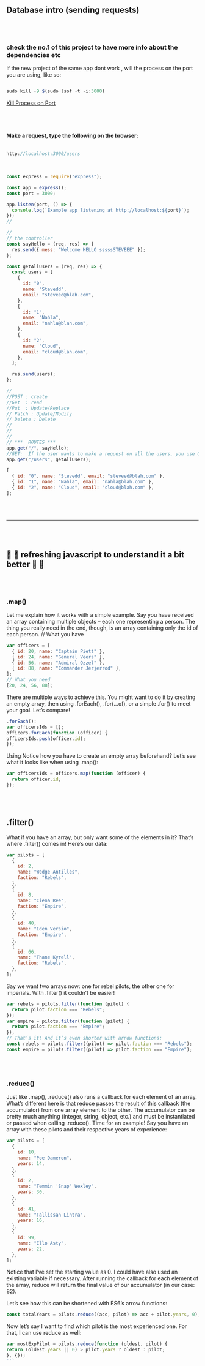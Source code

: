 ## Database intro (sending requests)

</br>
</br>

### check the no.1 of this project to have more info about the dependencies etc

<p>If the new project of the same app dont work , will the process on the port you are using, like so:</p>

```javascript

sudo kill -9 $(sudo lsof -t -i:3000)
```

<a href="https://tecadmin.net/kill-process-on-specific-port/" target="_blank"> Kill Process on Port </a>

</br>
</br>

#### Make a request, type the following on the browser:

```javascript

http://localhost:3000/users
```

</br>

```javascript
const express = require("express");

const app = express();
const port = 3000;

app.listen(port, () => {
  console.log(`Example app listening at http://localhost:${port}`);
});
//

//
// the controller
const sayHello = (req, res) => {
  res.send({ mess: "Welcome HELLO sssssSTEVEEE" });
};

const getAllUsers = (req, res) => {
  const users = [
    {
      id: "0",
      name: "Stevedd",
      email: "steveed@blah.com",
    },
    {
      id: "1",
      name: "Nahla",
      email: "nahla@blah.com",
    },
    {
      id: "2",
      name: "Cloud",
      email: "cloud@blah.com",
    },
  ];

  res.send(users);
};

//
//POST : create
//Get  : read
//Put  : Update/Replace
// Patch : Update/Modify
// Delete : Delete
//
//
//
// ***  ROUTES ***
app.get("/", sayHello);
//GET:  If the user wants to make a request on all the users, you use GET
app.get("/users", getAllUsers);
```

```javascript
[
  { id: "0", name: "Stevedd", email: "steveed@blah.com" },
  { id: "1", name: "Nahla", email: "nahla@blah.com" },
  { id: "2", name: "Cloud", email: "cloud@blah.com" },
];
```

<br>
<br>

<hr>

<br>
<br>

## :bee: :bee: refreshing javascript to understand it a bit better :bee: :bee:

<br>
<br>

### .map()

<p>

Let me explain how it works with a simple example. Say you have received an array containing multiple objects – each one representing a person. The thing you really need in the end, though, is an array containing only the id of each person.
// What you have

</p>

```javascript
var officers = [
  { id: 20, name: "Captain Piett" },
  { id: 24, name: "General Veers" },
  { id: 56, name: "Admiral Ozzel" },
  { id: 88, name: "Commander Jerjerrod" },
];
// What you need
[20, 24, 56, 88];
```

<p>
There are multiple ways to achieve this. You might want to do it by creating an empty array, then using .forEach(), .for(...of), or a simple .for() to meet your goal.
Let’s compare!

</p>

```javascript
.forEach():
var officersIds = [];
officers.forEach(function (officer) {
officersIds.push(officer.id);
});
```

<p>
Using 
Notice how you have to create an empty array beforehand? 
Let’s see what it looks like when using .map():
</p>

```javascript
var officersIds = officers.map(function (officer) {
  return officer.id;
});
```

<br>
<br>

## .filter()

<p>

What if you have an array, but only want some of the elements in it? That’s where .filter() comes in!
Here’s our data:

</p>

```javascript
var pilots = [
  {
    id: 2,
    name: "Wedge Antilles",
    faction: "Rebels",
  },
  {
    id: 8,
    name: "Ciena Ree",
    faction: "Empire",
  },
  {
    id: 40,
    name: "Iden Versio",
    faction: "Empire",
  },
  {
    id: 66,
    name: "Thane Kyrell",
    faction: "Rebels",
  },
];
```

<p>

Say we want two arrays now: one for rebel pilots, the
other one for imperials. With .filter() it couldn’t be easier!

</p>

```javascript
var rebels = pilots.filter(function (pilot) {
  return pilot.faction === "Rebels";
});
var empire = pilots.filter(function (pilot) {
  return pilot.faction === "Empire";
});
// That’s it! And it’s even shorter with arrow functions:
const rebels = pilots.filter((pilot) => pilot.faction === "Rebels");
const empire = pilots.filter((pilot) => pilot.faction === "Empire");
```

<br>
<br>

### .reduce()

<p>

Just like .map(), .reduce() also runs a callback for each element of an array. What’s different here is that reduce passes the result of this callback (the accumulator) from one array element to the other.
The accumulator can be pretty much anything (integer, string, object, etc.) and must be instantiated or passed when calling .reduce().
Time for an example! Say you have an array with these pilots and their respective years of experience:

</p>

```javascript
var pilots = [
  {
    id: 10,
    name: "Poe Dameron",
    years: 14,
  },
  {
    id: 2,
    name: "Temmin 'Snap' Wexley",
    years: 30,
  },
  {
    id: 41,
    name: "Tallissan Lintra",
    years: 16,
  },
  {
    id: 99,
    name: "Ello Asty",
    years: 22,
  },
];
```

<p>

Notice that I’ve set the starting value as 0. I could have also
used an existing variable if necessary. After running the callback
for each element of the array, reduce will return the final value of our
accumulator (in our case: 82).

Let’s see how this can be shortened with ES6’s arrow functions:

</p>

```javascript
const totalYears = pilots.reduce((acc, pilot) => acc + pilot.years, 0);
```

<p>

Now let’s say I want to find which pilot is the most experienced one. For that,
I can use reduce as well:

</p>

````javascript
var mostExpPilot = pilots.reduce(function (oldest, pilot) {
return (oldest.years || 0) > pilot.years ? oldest : pilot;
}, {});
```
````

